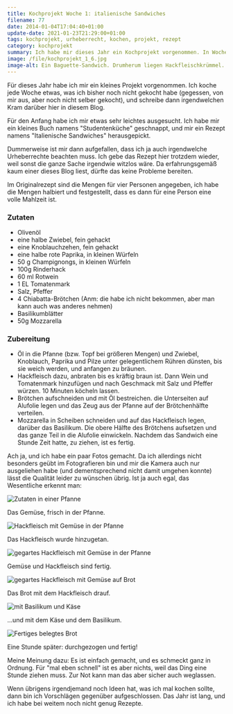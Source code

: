 ```yaml
---
title: Kochprojekt Woche 1: italienische Sandwiches
filename: 77
date: 2014-01-04T17:04:40+01:00
update-date: 2021-01-23T21:29:00+01:00
tags: kochprojekt, urheberrecht, kochen, projekt, rezept
category: kochprojekt
summary: Ich habe mir dieses Jahr ein Kochprojekt vorgenommen. In Woche 1 mache ich „italienische Sandwiches“.
image: /file/kochprojekt_1_6.jpg
image-alt: Ein Baguette-Sandwich. Drumherum liegen Hackfleischkrümmel.
---
```


Für dieses Jahr habe ich mir ein kleines Projekt vorgenommen. Ich koche jede Woche etwas, was ich bisher noch nicht gekocht habe (gegessen, von mir aus, aber noch nicht selber gekocht), und schreibe dann irgendwelchen Kram darüber hier in diesem Blog.

Für den Anfang habe ich mir etwas sehr leichtes ausgesucht. Ich habe mir ein kleines Buch namens "Studentenküche" geschnappt, und mir ein Rezept namens "Italienische Sandwiches" herausgepickt.

Dummerweise ist mir dann aufgefallen, dass ich ja auch irgendwelche Urheberrechte beachten muss. Ich gebe das Rezept hier trotzdem wieder, weil sonst die ganze Sache irgendwie witzlos wäre. Da erfahrungsgemäß kaum einer dieses Blog liest, dürfte das keine Probleme bereiten.

Im Originalrezept sind die Mengen für vier Personen angegeben, ich habe die Mengen halbiert und festgestellt, dass es dann für eine Person eine volle Mahlzeit ist.

### Zutaten

- Olivenöl
- eine halbe Zwiebel, fein gehackt
- eine Knoblauchzehen, fein gehackt
- eine halbe rote Paprika, in kleinen Würfeln
- 50 g Champignongs, in kleinen Würfeln
- 100g Rinderhack
- 60 ml Rotwein
- 1 EL Tomatenmark
- Salz, Pfeffer
- 4 Chiabatta-Brötchen (Anm: die habe ich nicht bekommen, aber man kann auch was anderes nehmen)
- Basilikumblätter
- 50g Mozzarella


### Zubereitung

- Öl in die Pfanne (bzw. Topf bei größeren Mengen) und Zwiebel, Knoblauch, Paprika und Pilze unter gelegentlichem Rühren dünsten, bis sie weich werden, und anfangen zu bräunen.
- Hackfleisch dazu, anbraten bis es kräftig braun ist. Dann Wein und Tomatenmark hinzufügen und nach Geschmack mit Salz und Pfeffer würzen. 10 Minuten köcheln lassen.
- Brötchen aufschneiden und mit Öl bestreichen. die Unterseiten auf Alufolie legen und das Zeug aus der Pfanne auf der Brötchenhälfte verteilen.
- Mozzarella in Scheiben schneiden und auf das Hackfleisch legen, darüber das Basilikum. Die obere Hälfte des Brötchens aufsetzen und das ganze Teil in die Alufolie einwickeln. Nachdem das Sandwich eine Stunde Zeit hatte, zu ziehen, ist es fertig.

Ach ja, und ich habe ein paar Fotos gemacht. Da ich allerdings nicht besonders geübt im Fotografieren bin und mir die Kamera auch nur ausgeliehen habe (und dementsprechend nicht damit umgehen konnte) lässt die Qualität leider zu wünschen übrig. Ist ja auch egal, das Wesentliche erkennt man:

![Zutaten in einer Pfanne](/file/kochprojekt_1_1.jpg)

Das Gemüse, frisch in der Pfanne.

![Hackfleisch mit Gemüse in der Pfanne](/file/kochprojekt_1_2.jpg)

Das Hackfleisch wurde hinzugetan.

![gegartes Hackfleisch mit Gemüse in der Pfanne](/file/kochprojekt_1_3.jpg)

Gemüse und Hackfleisch sind fertig.

![gegartes Hackfleisch mit Gemüse auf Brot](/file/kochprojekt_1_4.jpg)

Das Brot mit dem Hackfleisch drauf.

![mit Basilikum und Käse](/file/kochprojekt_1_5.jpg)

…und mit dem Käse und dem Basilikum.

![Fertiges belegtes Brot](/file/kochprojekt_1_6.jpg)

Eine Stunde später: durchgezogen und fertig!

Meine Meinung dazu: Es ist einfach gemacht, und es schmeckt ganz in Ordnung. Für "mal eben schnell" ist es aber nichts, weil das Ding eine Stunde ziehen muss. Zur Not kann man das aber sicher auch weglassen.

Wenn übrigens irgendjemand noch Ideen hat, was ich mal kochen sollte, dann bin ich Vorschlägen gegenüber aufgeschlossen. Das Jahr ist lang, und ich habe bei weitem noch nicht genug Rezepte.


